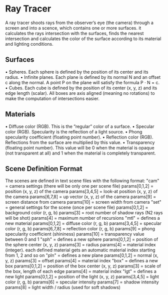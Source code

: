 # Ray Tracer

A ray tracer shoots rays from the observer’s eye (the camera) through a screen and into a scence, which contains one or more surfaces.
it calculates the rays intersection with the surfaces, finds the nearest intersection and calculates the color of the surface according to its material and lighting conditions.

## Surfaces
• Spheres. Each sphere is defined by the position of its center and its radius.
• Infinite planes. Each plane is defined by its normal N and an offset c along the normal. A point P on the plane will satisfy the formula P · N = c.
• Cubes. Each cube is defined by the position of its center (x, y, z) and its edge length (scalar). All boxes are axis aligned (meaning no rotations) to make the computation of intersections easier.

## Materials
• Diffuse color (RGB). This is the ”regular” color of a surface. 
• Specular color (RGB). Specularity is the reflection of a light source.
• Phong specularity coefficient (floating point number).
• Reflection color (RGB). Reflections from the surface are multiplied by this value. 
• Transparency (floating point number). This value will be 0 when the material is opaque (not transparent at all) and 1 when the material is completely transparent.

## Scene Definition Format
The scenes are defined in text scene files with the following format:
"cam" = camera settings (there will be only one per scene file)
params[0,1,2] = position (x, y, z) of the camera
params[3,4,5] = look-at position (x, y, z) of the camera
params[6,7,8] = up vector (x, y, z) of the camera
params[9] = screen distance from camera
params[10] = screen width from camera
"set" = general settings for the scene (once per scene file)
params[0,1,2] = background color (r, g, b)
params[3] = root number of shadow rays (N2 rays will be shot)
params[4] = maximum number of recursions
"mtl" = defines a new material
params[0,1,2] = diffuse color (r, g, b)
params[3,4,5] = specular color (r, g, b)
params[6,7,8] = reflection color (r, g, b)
params[9] = phong specularity coefficient (shininess)
params[10] = transparency value between 0 and 1
"sph" = defines a new sphere
params[0,1,2] = position of the sphere center (x, y, z)
params[3] = radius
params[4] = material index (integer). each defined material gets an
automatic material index starting from 1, 2 and so on
"pln" = defines a new plane
params[0,1,2] = normal (x, y, z)
params[3] = offset
params[4] = material index
"box" = defines a new box
params[0,1,2] = position of the box center (x, y, z)
params[3] = scale of the box, length of each edge
params[4] = material index
"lgt" = defines a new light
params[0,1,2] = position of the light (x, y, z)
params[3,4,5] = light color (r, g, b)
params[6] = specular intensity
params[7] = shadow intensity
params[8] = light width / radius (used for soft shadows)



